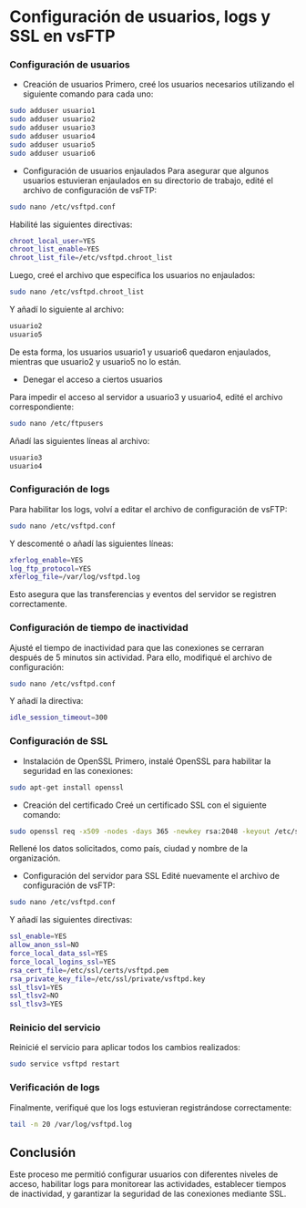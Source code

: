 # Configuración de usuarios, logs y SSL en vsFTP

### Configuración de usuarios

- Creación de usuarios
  Primero, creé los usuarios necesarios utilizando el siguiente comando para cada uno:

```bash
sudo adduser usuario1
sudo adduser usuario2
sudo adduser usuario3
sudo adduser usuario4
sudo adduser usuario5
sudo adduser usuario6
```

- Configuración de usuarios enjaulados
  Para asegurar que algunos usuarios estuvieran enjaulados en su directorio de trabajo, edité el archivo de configuración de vsFTP:

```bash
sudo nano /etc/vsftpd.conf
```

Habilité las siguientes directivas:

```bash
chroot_local_user=YES
chroot_list_enable=YES
chroot_list_file=/etc/vsftpd.chroot_list
```

Luego, creé el archivo que especifica los usuarios no enjaulados:

```bash
sudo nano /etc/vsftpd.chroot_list
```

Y añadí lo siguiente al archivo:

```bash
usuario2
usuario5
```

De esta forma, los usuarios usuario1 y usuario6 quedaron enjaulados, mientras que usuario2 y usuario5 no lo están.

- Denegar el acceso a ciertos usuarios

Para impedir el acceso al servidor a usuario3 y usuario4, edité el archivo correspondiente:

```bash
sudo nano /etc/ftpusers
```

Añadí las siguientes líneas al archivo:

```bash
usuario3
usuario4
```

### Configuración de logs

Para habilitar los logs, volví a editar el archivo de configuración de vsFTP:

```bash
sudo nano /etc/vsftpd.conf
```

Y descomenté o añadí las siguientes líneas:

```bash
xferlog_enable=YES
log_ftp_protocol=YES
xferlog_file=/var/log/vsftpd.log
```

Esto asegura que las transferencias y eventos del servidor se registren correctamente.

### Configuración de tiempo de inactividad

Ajusté el tiempo de inactividad para que las conexiones se cerraran después de 5 minutos sin actividad. Para ello, modifiqué el archivo de configuración:

```bash
sudo nano /etc/vsftpd.conf
```

Y añadí la directiva:

```bash
idle_session_timeout=300
```

### Configuración de SSL

- Instalación de OpenSSL
  Primero, instalé OpenSSL para habilitar la seguridad en las conexiones:

```bash
sudo apt-get install openssl
```

- Creación del certificado
  Creé un certificado SSL con el siguiente comando:

```bash
sudo openssl req -x509 -nodes -days 365 -newkey rsa:2048 -keyout /etc/ssl/private/vsftpd.key -out /etc/ssl/certs/vsftpd.pem
```

Rellené los datos solicitados, como país, ciudad y nombre de la organización.

- Configuración del servidor para SSL
  Edité nuevamente el archivo de configuración de vsFTP:

```bash
sudo nano /etc/vsftpd.conf
```

Y añadí las siguientes directivas:

```bash
ssl_enable=YES
allow_anon_ssl=NO
force_local_data_ssl=YES
force_local_logins_ssl=YES
rsa_cert_file=/etc/ssl/certs/vsftpd.pem
rsa_private_key_file=/etc/ssl/private/vsftpd.key
ssl_tlsv1=YES
ssl_tlsv2=NO
ssl_tlsv3=YES
```

### Reinicio del servicio

Reinicié el servicio para aplicar todos los cambios realizados:

```bash
sudo service vsftpd restart
```

### Verificación de logs

Finalmente, verifiqué que los logs estuvieran registrándose correctamente:

```bash
tail -n 20 /var/log/vsftpd.log
```

## Conclusión

Este proceso me permitió configurar usuarios con diferentes niveles de acceso, habilitar logs para monitorear las actividades, establecer tiempos de inactividad, y garantizar la seguridad de las conexiones mediante SSL.
